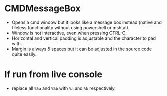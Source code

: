 # CMDMessageBox
- Opens a cmd window but it looks like a message box instead (native and fileless functionality without using powershell or mshta!).
- Window is not interactive, even when pressing CTRL-C.
- Horizontal and vertical padding is adjustable and the character to pad with.
- Margin is always 5 spaces but it can be adjusted in the source code quite easily.

# If run from live console
- replace all `%%a` and `%%b` with `%a` and `%b` respectively.

